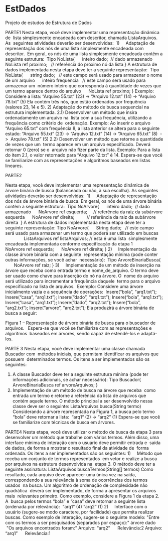 # EstDados
Projeto de estudos de Estrutura de Dados

PARTE1
Nesta etapa, você deve implementar uma representação dinâmica de  lista simplesmente encadeada com descritor, chamada ListaArquivos. 
As  seguintes atividades deverão ser desenvolvidas:
 1)     Adaptação de representação dos nós de uma lista simplesmente encadeada com descritor.
 Em geral, os nós de uma lista simplesmente encadeada contêm a seguinte estrutura:
 Tipo NoLista{
     inteiro dado;  // dado armazenado
     NoLista ref proximo;   // referência do próximo nó da lista
}
A estrutura de dados implementada nesta etapa deve ter a seguinte representação:
 Tipo NoLista{
     string dado;   // este campo será usado para armazenar o nome de um arquivo
     inteiro frequencia   // este campo será usado para armazenar um  número inteiro que corresponda à quantidade de vezes que um termo aparece dentro do arquivo
     NoLista ref proximo;
}
Exemplo:
Considere a lista:
“Arquivo 55.txt“ (23) -> “Arquivo 12.txt” (14) -> “Arquivo 78.txt” (5)
Ela contém três nós, que estão ordenados por frequência (valores 23, 14 e 5).
2) Adaptação do método de busca sequencial na estrutura implementada.
2.1) Desenvolver um método que insira ordenadamente um arquivo na  lista com a sua frequência, utilizando a frequência como critério de  ordenação.
Exemplo:
Ao inserir o arquivo “Arquivo 65.txt” com frequência 8, a lista anterior se altera para o seguinte estado:
“Arquivo 55.txt“ (23) -> “Arquivo 12.txt” (14) -> “Arquivo 65.txt” (8)  ->  Arquivo 78.txt” (5)
2.2) Desenvolver um método que retorne a quantidade de vezes que um  termo aparece em um arquivo especificado. Deverá retornar 0 (zero) se o  arquivo não fizer parte da lista.
Exemplo:
Para a lista do item 2.1, o valor retornado para “Arquivo 12.txt” é 14.
Espera-se que você se familiarize com as representações e algoritmos baseados em listas lineares.



PARTE2

Nesta etapa, você deve implementar uma representação dinâmica de  árvore binária de busca (balanceada ou não, à sua escolha). As seguintes  atividades deverão ser desenvolvidas:
 1)     Adaptação de representação dos nós de árvore binária de busca.
Em geral, os nós de uma árvore binária contêm a seguinte estrutura: 
Tipo NoArvore{
     inteiro dado;  // dado armazenado
     NoArvore ref esquerda;     // referência da raiz da subárvore esquerda
     NoArvore ref direita;          // referência da raiz da subárvore direita 
}
A estrutura de dados implementada nesta etapa deve ter a seguinte representação:
Tipo NoArvore{
     String dado;   // este campo será usado para armazenar um termo que poderá ser utilizado em buscas
               ListaArquivos ref listaArquivos; // esta é uma lista  simplesmente encadeada implementada conforme especificação da etapa 1
                     NoArvore ref esquerda;
     NoArvore ref direita;
}
2)     Implementação da classe árvore binária com a seguinte  representação mínima (pode conter outras informações, se você achar  necessário): 
Tipo ArvoreBinariaBusca{
       NoArvore ref raiz;
}
3)     Implementação de um método de inserção na árvore que receba como entrada termo e nome_de_arquivo.
O termo deve ser usado como chave para inserção do nó na árvore. O  nome do arquivo será utilizado para incrementar a frequência daquele  termo para o arquivo especificado na lista de arquivos.
 Exemplo:
Considere uma árvore inicialmente vazia e a sequência de operações: 
Insere(“bola”, “arq1.txt”);
Insere(“casa”, “arq1.txt”);
Insere(“dado”, “arq1.txt”);
Insere(“bola”, “arq1.txt”);
Insere(“casa”, “arq1.txt”);
Insere(“dado”, “arq2.txt”);
Insere(“bola”, “arq2.txt”);
Insere(“arvore”, “arq2.txt”);
Ela produzirá a árvore binária de busca a seguir:
 

Figura 1 – Representação de árvore binária de busca para o buscador de arquivos.
 
Espera-se que você se familiarize com as representações e algoritmos  baseados em árvores, sendo capaz de estendê-los e adaptá-los.



PARTE 3
Nesta etapa, você deve implementar uma classe chamada Buscador com  métodos iniciais, que permitam identificar os arquivos que possuem  determinados termos. Os itens a ser implementados são os seguintes:
1) A classe Buscador deve ter a seguinte estrutura mínima (pode ter informações adicionais, se achar necessário):
Tipo Buscador{
        ArvoreBinariaBusca ref arvoreArquivos;
}
2) Implementação de um método de busca na árvore que receba  como entrada um termo e retorne a referência da lista de arquivos que  contém aquele termo. O método principal a ser desenvolvido nessa classe deve ser o seguinte:
ListaArquivos busca(String termo)
Considerando a árvore representada na Figura 1, a busca pelo termo “bola” deve retornar a lista: 
“arq1“ (2) -> “arq2” (1)
Espera-se que você se familiarize com técnicas de busca em árvores.


PARTE4
Nesta etapa, você deve utilizar o método de busca da etapa 3 para  desenvolver um método que trabalhe com vários termos. Além disso, uma  interface mínima de interação com o usuário deve permitir entrada e  saída de dados, de forma a mostrar o resultado final da atividade de  forma ordenada. Os itens a ser implementados são os seguintes:
1)     Método que receba um conjunto de termos representados  em vetor e realize a busca por arquivos na estrutura desenvolvida na  etapa 3. O método deve ter a seguinte assinatura:
ListaArquivos buscaTermos(String[] termos)
Como resultado, cada arquivo deve aparecer uma única vez na saída,  correspondendo a sua relevância à soma de ocorrências dos termos usados  na busca. Um algoritmo de ordenação de complexidade não quadrática  deverá ser implementado, de forma a apresentar os arquivos mais  relevantes primeiro. Como exemplo, considere a Figura 1 da etapa 2. A  busca pelos termos “bola” e “casa” deve retornar a seguinte lista  (ordenada por relevância): 
“arq1” (4)
“arq2” (1)
2)     Interface com o usuário (sugere-se modo caractere, por facilidade) que permita realizar buscas. Como exemplo de interação, sugere-se o seguinte modelo:
"Entre com os termos a ser pesquisados (separados por espaço):"
árvore dado
 "Os arquivos encontrados foram:"
Arquivo: “arq2”      Relevância:2
Arquivo: “arq1”      Relevância:1
